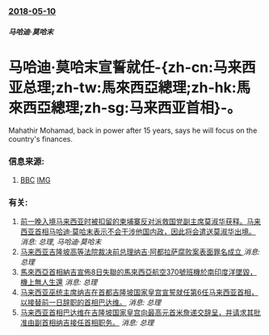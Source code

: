 ### [2018-05-10](/news/2018/05/10/index.md)

##### 马哈迪·莫哈末
# 马哈迪·莫哈末宣誓就任-{zh-cn:马来西亚总理;zh-tw:馬來西亞總理;zh-hk:馬來西亞總理;zh-sg:马来西亚首相}-。 

Mahathir Mohamad, back in power after 15 years, says he will focus on the country's finances.


### 信息来源:

1. [BBC](http://www.bbc.co.uk/news/world-asia-44063675) [IMG](https://ichef.bbci.co.uk/news/1024/branded_news/B44A/production/_101245164_mediaitem101245159.jpg)

### 有关:

1. [ 前一晚入境马来西亚时被扣留的柬埔寨反对派救国党副主席莫淑华获释。马来西亚首相马哈迪·莫哈末表示不会干涉他国内政，因此将会遣送莫淑华出境。 ](/zh/news/2019/11/7/前一晚入境马来西亚时被扣留的柬埔寨反对派救国党副主席莫淑华获释-马来西亚首相马哈迪-莫哈末表示不会干涉他国内政-因此将.md) _消息: 总理, 马哈迪·莫哈末_
2. [ 马来西亚吉隆坡高等法院裁决前总理纳吉·阿都拉萨腐败案表面罪名成立 ](/zh/news/2019/11/11/马来西亚吉隆坡高等法院裁决前总理纳吉-阿都拉萨腐败案表面罪名成立.md) _消息: 总理_
3. [馬來西亞首相納吉宣佈8日失聯的馬來西亞航空370號班機於南印度洋墜毀，機上無人生還](/zh/news/2014/03/24/馬來西亞首相納吉宣佈8日失聯的馬來西亞航空370號班機於南印度洋墜毀-機上無人生還.md) _消息: 总理_
4. [马来西亚巫统主席纳吉在首都吉隆坡国家皇宫宣誓就任第6任马来西亚首相，以接替前一日辞职的首相巴达维。](/zh/news/2009/04/3/马来西亚巫统主席纳吉在首都吉隆坡国家皇宫宣誓就任第6任马来西亚首相-以接替前一日辞职的首相巴达维.md) _消息: 总理_
5. [马来西亚首相巴达维在吉隆坡国家皇宫向最高元首米詹递交辞呈，并请求其批准由副首相纳吉接任首相职务。](/zh/news/2009/04/2/马来西亚首相巴达维在吉隆坡国家皇宫向最高元首米詹递交辞呈-并请求其批准由副首相纳吉接任首相职务.md) _消息: 总理_
